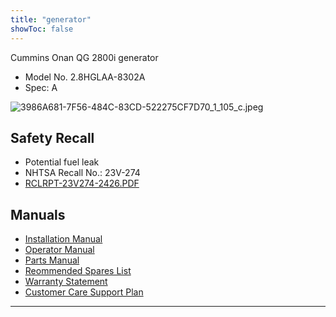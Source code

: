 ```yaml
---
title: "generator"
showToc: false
---
```

Cummins Onan QG 2800i generator
- Model No. 2.8HGLAA-8302A
- Spec: A

![3986A681-7F56-484C-83CD-522275CF7D70_1_105_c.jpeg](/images/3986A681-7F56-484C-83CD-522275CF7D70_1_105_c_1687969412925_0.jpeg)


## Safety Recall
- Potential fuel leak
- NHTSA Recall No.: 23V-274
- [RCLRPT-23V274-2426.PDF](/assets/RCLRPT-23V274-2426_1687983354561_0.PDF)

## Manuals
- [Installation Manual](/assets/A062Y984_1687983413992_0.pdf)
- [Operator Manual](/assets/A062Y985_1687983450358_0.pdf)
- [Parts Manual](/assets/A062Y987_I5_202109_1687983468987_0.pdf)
- [Reommended Spares List](/assets/A062Z023_1687983487200_0.pdf)
- [Warranty Statement](/assets/A065D969_1687983502318_0.pdf)
- [Customer Care Support Plan](/assets/SP_00000042_I1_202003_1687983525580_0.pdf)

---